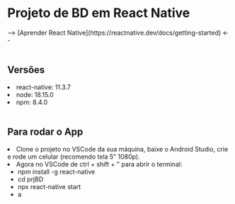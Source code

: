 <h1>Projeto de BD em React Native</h1>
--> [Aprender React Native](https://reactnative.dev/docs/getting-started) <--
<br>
<br>
<h2>Versões</h2>
<li>react-native: 11.3.7</li>
<li>node: 18.15.0</li>
<li>npm: 8.4.0</li>
<br>
<h2>Para rodar o App</h2>
<li>Clone o projeto no VSCode da sua máquina, baixe o Android Studio, crie e rode um celular (recomendo tela 5" 1080p).</li>
<li>Agora no VSCode de ctrl + shift + " para abrir o terminal:
<ul>
<li>npm install -g react-native</li>
<li>cd prjBD</li>
<li>npx react-native start</li>
<li>a</li>
</ul>
</li>
